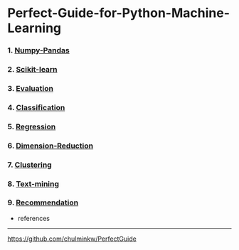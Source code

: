 # Perfect-Guide-for-Python-Machine-Learning

### 1. [Numpy-Pandas]()  
### 2. [Scikit-learn]()  
### 3. [Evaluation](https://github.com/KimGyuLee/Perfect-Guide-for-Python-Machine-Learning/blob/master/3.%20Evaluation/summary.md)  
### 4. [Classification]()  
### 5. [Regression]()  
### 6. [Dimension-Reduction]()  
### 7. [Clustering]()  
### 8. [Text-mining]()  
### 9. [Recommendation]()  

* references
----------------------
https://github.com/chulminkw/PerfectGuide
